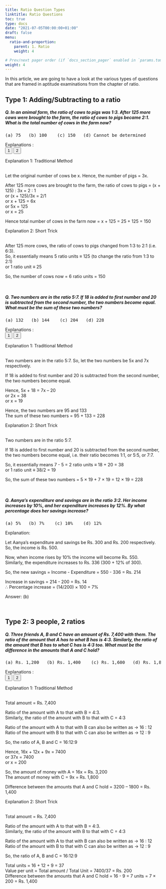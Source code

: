 ```yaml
---
title: Ratio Question Types
linktitle: Ratio Questions
toc: true
type: docs
date: "2021-07-05T00:00:00+01:00"
draft: false
menu:
  ratio-and-proportion:
    parent: 1. Ratio
    weight: 4

# Prev/next pager order (if `docs_section_pager` enabled in `params.toml`)
weight: 4
---
```


In this article, we are going to have a look at the various types of questions that are framed in aptitude examinations from the chapter of ratio. 

## Type 1: Adding/Subtracting to a ratio

##### Q. In an animal farm, the ratio of cows to pigs was 1:3. After 125 more cows were brought to the farm, the ratio of cows to pigs became 2:1. What is the total number of cows in the farm now?
<pre>(a) 75   (b) 100    (c) 150   (d) Cannot be determined</pre>

Explanations :<br>
<button class="mak-tablink tablink-group1 default-tab" onclick="openTab('1Exp-1', this, 'tablink-group1', 'tabcontent-group1')">1</button>
<button class="mak-tablink tablink-group1" onclick="openTab('1Exp-2', this, 'tablink-group1', 'tabcontent-group1')">2</button>

<div id="1Exp-1" class="Exp-1 mak-tabcontent tabcontent-group1">
Explanation 1: Traditional Method <br><br>

Let the original number of cows be x. Hence, the number of pigs = 3x.

After 125 more cows are brought to the farm, the ratio of cows to pigs = (x + 125) : 3x = 2 : 1 <br>
or  (x + 125)/3x = 2/1 <br>
or  x + 125 = 6x <br>
or 5x = 125 <br>
or x = 25

Hence total number of cows in the farm now = x + 125 = 25 + 125 = 150
</div>

<div id="1Exp-2" class="Exp-2 mak-tabcontent tabcontent-group1">
Explanation 2: Short Trick <br><br>

After 125 more cows, the ratio of cows to pigs changed from 1:3 to 2:1 (i.e. 6:3). <br>
So, it essentially means 5 ratio units ≡ 125 (to change the ratio from 1:3 to 2:1) <br>
or 1 ratio unit ≡ 25 

So, the number of cows now = 6 ratio units = 150
</div><br>


##### Q. Two numbers are in the ratio 5:7. If 18 is added to first number and 20 is subtracted from the second number, the two numbers become equal. What must be the sum of these two numbers?
<pre>(a) 132   (b) 144    (c) 204   (d) 228</pre>

Explanations :<br>
<button class="mak-tablink tablink-group3 default-tab" onclick="openTab('3Exp-1', this, 'tablink-group3', 'tabcontent-group3')">1</button>
<button class="mak-tablink tablink-group3" onclick="openTab('3Exp-2', this, 'tablink-group3', 'tabcontent-group3')">2</button>

<div id="3Exp-1" class="Exp-1 mak-tabcontent tabcontent-group3">
Explanation 1: Traditional Method <br><br>

Two numbers are in the ratio 5:7. So, let the two numbers be 5x and 7x respectively.

If 18 is added to first number and 20 is subtracted from the second number, the two numbers become equal. 

Hence, 5x + 18 = 7x – 20 <br>
or 2x = 38 <br>
or x = 19

Hence, the two numbers are 95 and 133 <br>
The sum of these two numbers = 95 + 133 = 228
</div>

<div id="3Exp-2" class="Exp-2 mak-tabcontent tabcontent-group3">
Explanation 2: Short Trick <br><br>

Two numbers are in the ratio 5:7. 

If 18 is added to first number and 20 is subtracted from the second number, the two numbers become equal, i.e. their ratio becomes 1:1, or 5:5, or 7:7. 

So, it essentially means 7 - 5 = 2 ratio units ≡ 18 + 20 = 38 <br>
or 1 ratio unit ≡ 38/2 = 19 

So, the sum of these two numbers = 5 × 19 + 7 × 19 = 12 × 19 = 228
</div><br>

##### Q. Aanya’s expenditure and savings are in the ratio 3:2. Her income increases by 10%, and her expenditure increases by 12%. By what percentage does her savings increase?
<pre>(a) 5%   (b) 7%    (c) 10%	   (d) 12%</pre>

Explanation:<br>
<div class="Exp">

Let Aanya’s expenditure and savings be Rs. 300 and Rs. 200 respectively. So, the income is Rs. 500. 

Now, when income rises by 10% the income will become Rs. 550. <br>
Similarly, the expenditure increases to Rs. 336 (300 + 12% of 300). 

So, the new savings = Income - Expenditure = 550 - 336 = Rs. 214

Increase in savings = 214 - 200 = Rs. 14 <br>
∴ Percentage increase = (14/200) × 100 = 7%

Answer: (b)
</div> <br>


## Type 2: 3 people, 2 ratios

##### Q. Three friends A, B and C have an amount of Rs. 7,400 with them. The ratio of the amount that A has to what B has is 4:3. Similarly, the ratio of the amount that B has to what C has is 4:3 too. What must be the difference in the amounts that A and C hold?
<pre>(a) Rs. 1,200   (b) Rs. 1,400    (c) Rs. 1,600   (d) Rs. 1,800</pre>

Explanations :<br>
<button class="mak-tablink tablink-group2 default-tab" onclick="openTab('2Exp-1', this, 'tablink-group2', 'tabcontent-group2')">1</button>
<button class="mak-tablink tablink-group2" onclick="openTab('2Exp-2', this, 'tablink-group2', 'tabcontent-group2')">2</button>

<div id="2Exp-1" class="Exp-1 mak-tabcontent tabcontent-group2">
Explanation 1: Traditional Method <br><br>

Total amount = Rs. 7,400

Ratio of the amount with A to that with B = 4:3. <br>
Similarly, the ratio of the amount with B to that with C = 4:3

Ratio of the amount with A to that with B can also be written as → 16 : 12 <br>
Ratio of the amount with B to that with C can also be written as → 12 : 9

So, the ratio of A, B and C = 16:12:9

Hence, 16x + 12x + 9x = 7400 <br>
or 37x = 7400 <br>
or x = 200

So, the amount of money with A = 16x = Rs. 3,200 <br>
The amount of money with C = 9x = Rs. 1,800 

Difference between the amounts that A and C hold = 3200 – 1800 = Rs. 1,400
</div>

<div id="2Exp-2" class="Exp-2 mak-tabcontent tabcontent-group2">
Explanation 2: Short Trick  <br><br>

Total amount = Rs. 7,400

Ratio of the amount with A to that with B = 4:3. <br>
Similarly, the ratio of the amount with B to that with C = 4:3

Ratio of the amount with A to that with B can also be written as → 16 : 12 <br>
Ratio of the amount with B to that with C can also be written as → 12 : 9

So, the ratio of A, B and C = 16:12:9

Total units = 16 + 12 + 9 = 37 <br>
Value per unit = Total amount / Total Unit = 7400/37 = Rs. 200 <br>
Difference between the amounts that A and C hold = 16 - 9 = 7 units = 7 × 200 = Rs. 1,400
</div><br>
